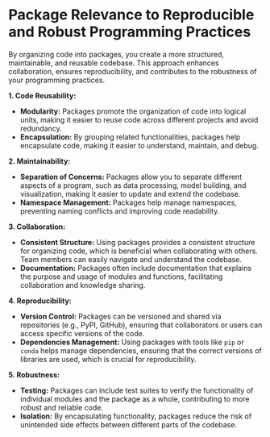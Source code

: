 # Package Relevance to Reproducible and Robust Programming Practices

By organizing code into packages, you create a more structured, maintainable, and reusable codebase. This approach enhances collaboration, ensures reproducibility, and contributes to the robustness of your programming practices.

**1. Code Reusability:**
   - **Modularity:** Packages promote the organization of code into logical units, making it easier to reuse code across different projects and avoid redundancy.
   - **Encapsulation:** By grouping related functionalities, packages help encapsulate code, making it easier to understand, maintain, and debug.

**2. Maintainability:**
   - **Separation of Concerns:** Packages allow you to separate different aspects of a program, such as data processing, model building, and visualization, making it easier to update and extend the codebase.
   - **Namespace Management:** Packages help manage namespaces, preventing naming conflicts and improving code readability.

**3. Collaboration:**
   - **Consistent Structure:** Using packages provides a consistent structure for organizing code, which is beneficial when collaborating with others. Team members can easily navigate and understand the codebase.
   - **Documentation:** Packages often include documentation that explains the purpose and usage of modules and functions, facilitating collaboration and knowledge sharing.

**4. Reproducibility:**
   - **Version Control:** Packages can be versioned and shared via repositories (e.g., PyPI, GitHub), ensuring that collaborators or users can access specific versions of the code.
   - **Dependencies Management:** Using packages with tools like `pip` or `conda` helps manage dependencies, ensuring that the correct versions of libraries are used, which is crucial for reproducibility.

**5. Robustness:**
   - **Testing:** Packages can include test suites to verify the functionality of individual modules and the package as a whole, contributing to more robust and reliable code.
   - **Isolation:** By encapsulating functionality, packages reduce the risk of unintended side effects between different parts of the codebase.


